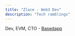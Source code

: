 ```yaml
---
title: "Zlace - Web3 Dev"
description: "Tech ramblings"
---
```

Dev, EVM, CTO - [Basedapp](https://basedapp.io)

